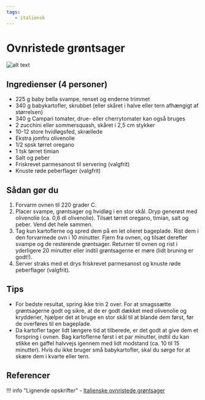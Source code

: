 ```yaml
---
tags:
   - italiensk
---
```


# Ovnristede grøntsager

![alt text](../../attachments/ovn-ristet-grøntsager.png)

## Ingredienser (4 personer)
- 225 g baby bella svampe, renset og enderne trimmet
- 340 g babykartofler, skrubbet (eller skåret i halve eller tern afhængigt af størrelsen)
- 340 g Campari tomater, drue- eller cherrytomater kan også bruges
- 2 zucchini eller sommersquash, skåret i 2,5 cm stykker
- 10-12 store hvidløgsfed, skrællede
- Ekstra jomfru olivenolie
- 1/2 spsk tørret oregano
- 1 tsk tørret timian
- Salt og peber
- Friskrevet parmesanost til servering (valgfrit)
- Knuste røde peberflager (valgfrit)

## Sådan gør du
1. Forvarm ovnen til 220 grader C.
2. Placer svampe, grøntsager og hvidløg i en stor skål. Dryp generøst med olivenolie (ca. 0,6 dl olivenolie). Tilsæt tørret oregano, timian, salt og peber. Vend det hele sammen.
3. Tag kun kartoflerne og spred dem på en let olieret bageplade. Rist dem i den forvarmede ovn i 10 minutter. Fjern fra ovnen, og tilsæt derefter svampe og de resterende grøntsager. Returner til ovnen og rist i yderligere 20 minutter eller indtil grøntsagerne er møre (lidt bruning er godt!).
4. Server straks med et drys friskrevet parmesanost og knuste røde peberflager (valgfrit).

## Tips
- For bedste resultat, spring ikke trin 2 over. For at smagssætte grøntsagerne godt og sikre, at de er godt dækket med olivenolie og krydderier, hjælper det at bruge en stor skål til at blande dem først, før de overføres til en bageplade.
- Da kartofler tager lidt længere tid at tilberede, er det godt at give dem et forspring i ovnen. Bag kartoflerne først i et par minutter, indtil du kan stikke en gaffel halvvejs igennem med lidt modstand (ca. 10 til 15 minutter). Hvis du ikke bruger små babykartofler, skal du sørge for at skære dem i kvarte eller tern.

## Referencer

!!! info "Lignende opskrifter"
    - [Italienske ovnristede grøntsager](https://www.themediterraneandish.com/italian-oven-roasted-vegetables/)